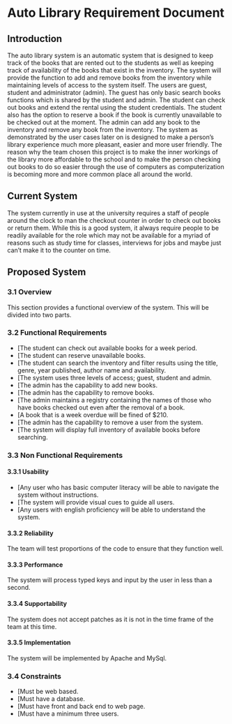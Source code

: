 # Auto Library Requirement Document

## Introduction

The auto library system is an automatic system that is designed to keep track of the books that are rented out to the students as well as keeping track of availability of the books that exist in the inventory. The system will provide the function to add and remove books from the inventory while maintaining levels of access to the system itself. The users are guest, student and administrator (admin). The guest has only basic search books functions which is shared by the student and admin. The student can check out books and extend the rental using the student credentials. The student also has the option to reserve a book if the book is currently unavailable to be checked out at the moment. The admin can add any book to the inventory and remove any book from the inventory. The system as demonstrated by the user cases later on is designed to make a person’s library experience much more pleasant, easier and more user friendly. The reason why the team chosen this project is to make the inner workings of the library more affordable to the school and to make the person checking out books to do so easier through the use of computers as computerization is becoming more and more common place all around the world.

## Current System

The system currently in use at the university requires a staff of people around the clock to man the checkout counter in order to check out books or return them. While this is a good system, it always require people to be readily available for the role which may not be available for a myriad of reasons such as study time for classes, interviews for jobs and maybe just can’t make it to the counter on time. 

## Proposed System

### 3.1 Overview
This section provides a functional overview of the system. This will be divided into two parts.

### 3.2 Functional Requirements
* [The student can check out available books for a week period.
* [The student can  reserve unavailable books. 
* [The student can search the inventory and filter results using the title, genre, year published, author name and availability.
* [The system uses three levels of access; guest, student and admin.
* [The admin has the capability to add new books.
* [The admin has the capability to remove books. 
* [The admin maintains a registry containing the names of those who have books checked out even after the removal of a book.
* [A book that is a week overdue will be fined of $210.
* [The admin has the capability to remove a user from the system.
* [The system will display full inventory of available books before searching.

### 3.3 Non Functional Requirements

#### 3.3.1 Usability
* [Any user who has basic computer literacy will be able to navigate the system without instructions.
* [The system will provide visual cues to guide all users.
* [Any users with english proficiency will be able to understand the system.

#### 3.3.2 Reliability
The team will test proportions of the code to ensure that they function well.

#### 3.3.3 Performance
The system will process typed keys and input by the user in less than a second.

#### 3.3.4 Supportability
The system does not accept patches as it is not in the time frame of the team at this time.

#### 3.3.5 Implementation 
The system will be implemented by Apache and MySql.

### 3.4 Constraints
* [Must be web based.
* [Must have a database.
* [Must have front and back end to web page.
* [Must have a minimum three users.
